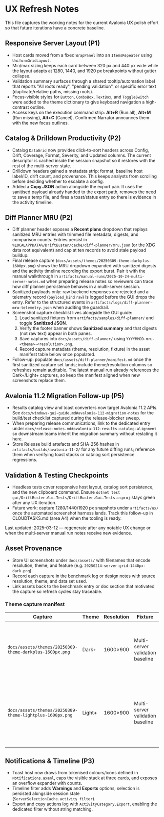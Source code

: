# UX Refresh Notes

This file captures the working notes for the current Avalonia UX polish effort so that future
iterations have a concrete baseline.

## Responsive Server Layout (P1)
- Host cards moved from a fixed `WrapPanel` into an `ItemsRepeater` using `UniformGridLayout`.
- Min/max sizing keeps each card between 320 px and 440 px wide while the layout adapts at
  1280, 1440, and 1920 px breakpoints without gutter collapse.
- Validation summary surfaces through a shared tooltip/automation label that reports "All roots
  ready", "pending validation", or specific error text (duplicate/relative paths, missing roots).
- Focus-visible styles for `Button`, `ComboBox`, `TextBox`, and `ToggleSwitch` were added to
  the theme dictionary to give keyboard navigation a high-contrast outline.
- Access keys on the execution command strip: **Alt+R** (Run all), **Alt+M** (Run missing),
  **Alt+C** (Cancel). Confirmed Narrator announces them with the new focus outlines.

## Catalog & Drilldown Productivity (P2)
- Catalog `DataGrid` now provides click-to-sort headers across Config, Drift, Coverage, Format,
  Severity, and Updated columns. The current descriptor is cached inside the session snapshot so
  it restores with the rest of the multi-server state.
- Drilldown headers gained a metadata strip: format, baseline host label/ID, drift count, and
  provenance. This keeps analysts from scrolling before deciding whether to escalate a config.
- Added a **Copy JSON** action alongside the export pair. It uses the sanitised payload already
  handed to the export path, removes the need to save a temp file, and fires a toast/status entry
  so there is evidence in the activity timeline.

## Diff Planner MRU (P2)
- Diff planner header exposes a **Recent plans** dropdown that replays sanitized MRU entries with
  trimmed file metadata, digests, and comparison counts. Entries persist in
  `%LOCALAPPDATA%/DriftBuster/cache/diff-planner/mru.json` (or the XDG data root equivalent) and cap
  at ten records to avoid stale payload buildup.
- Final release capture (`docs/assets/themes/20250309-theme-darkplus-1600px.png`) shows the MRU
  dropdown expanded with sanitized digests and the activity timeline recording the export burst.
  Pair it with the manual walkthrough in `artifacts/manual-runs/2025-10-24-multi-server-notes.md`
  when preparing release notes so reviewers can trace how diff planner persistence behaves in a
  multi-server session.
- Sanitized payloads only: raw backend responses are rejected and a telemetry record (`payload_kind`
  `raw`) is logged before the GUI drops the entry. Refer to the structured events in
  `artifacts/logs/diff-planner-mru-telemetry.json` when auditing the guardrail.
- Screenshot capture checklist lives alongside the GUI guide:
  1. Load sanitized fixtures from `artifacts/samples/diff-planner/` and toggle **Sanitized JSON**.
  2. Verify the footer banner shows **Sanitized summary** and that digests (not raw text) appear in
     both panes.
  3. Save captures into `docs/assets/diff-planner/` using `YYYYMMDD-mru-<theme>-<resolution>.png`.
  4. Record capture metadata (theme, resolution, fixture) in the asset manifest table below once
     populated.
- Follow-up: populate `docs/assets/diff-planner/manifest.md` once the first sanitized capture set
  lands; include theme/resolution columns so refreshes remain auditable. The latest manual run
  already references the Dark+/Light+ captures, so keep the manifest aligned when new screenshots
  replace them.

## Avalonia 11.2 Migration Follow-up (P5)
- Results catalog view and toast converters now target Avalonia 11.2 APIs. See `docs/windows-gui-guide.md#avalonia-112-migration-notes` for the build/test checklist captured during the release-blocker sweep.
- When preparing release communications, link to the dedicated entry under `docs/release-notes.md#avalonia-112-results-catalog-alignment` so downstream teams inherit the migration summary without restating it here.
- Store Release build artefacts and SHA-256 hashes in `artifacts/builds/avalonia-11-2/` for any future diffing runs; reference them when verifying toast stacks or catalog sort persistence regressions.

## Validation & Testing Checkpoints
- Headless tests cover responsive host layout, catalog sort persistence, and the new clipboard
  command. Ensure `dotnet test gui/DriftBuster.Gui.Tests/DriftBuster.Gui.Tests.csproj` stays green
  after any UX iteration.
- Future work: capture 1280/1440/1920 px snapshots under `artifacts/ux/` once the automated
  screenshot harness lands. Track this follow-up in CLOUDTASKS.md (area A4) when the tooling is ready.

Last updated: 2025-03-12 — regenerate after any notable UX change or when the multi-server manual
run notes receive new evidence.

## Asset Provenance
- Store UI screenshots under `docs/assets/` with filenames that encode resolution, theme, and feature (e.g. `20250214-server-grid-1440px-dark.png`).
- Record each capture in the benchmark log or design notes with source resolution, theme, and data set used.
- Link assets back to the benchmark entry or doc section that motivated the capture so refresh cycles stay traceable.

### Theme capture manifest

| Capture | Theme | Resolution | Fixture | Notes |
|---------|-------|------------|---------|-------|
| `docs/assets/themes/20250309-theme-darkplus-1600px.png` | Dark+ | 1600×900 | Multi-server validation baseline | Highlights contrast-checked command strip, responsive host grid, and toast revisions. |
| `docs/assets/themes/20250309-theme-lightplus-1600px.png` | Light+ | 1600×900 | Multi-server validation baseline | Shows softened neutral layers, accent outlines, and activity timeline readability tweaks. |

## Notifications & Timeline (P3)
- Toast host now draws from tokenised colours/icons defined in `Notifications.axaml`, caps the visible stack at three cards, and exposes an overflow expander with counts.
- Timeline filter adds **Warnings** and **Exports** options; selection is persisted alongside session state (`ServerSelectionCache.activity_filter`).
- Export and copy actions log with `ActivityCategory.Export`, enabling the dedicated filter without string matching.

